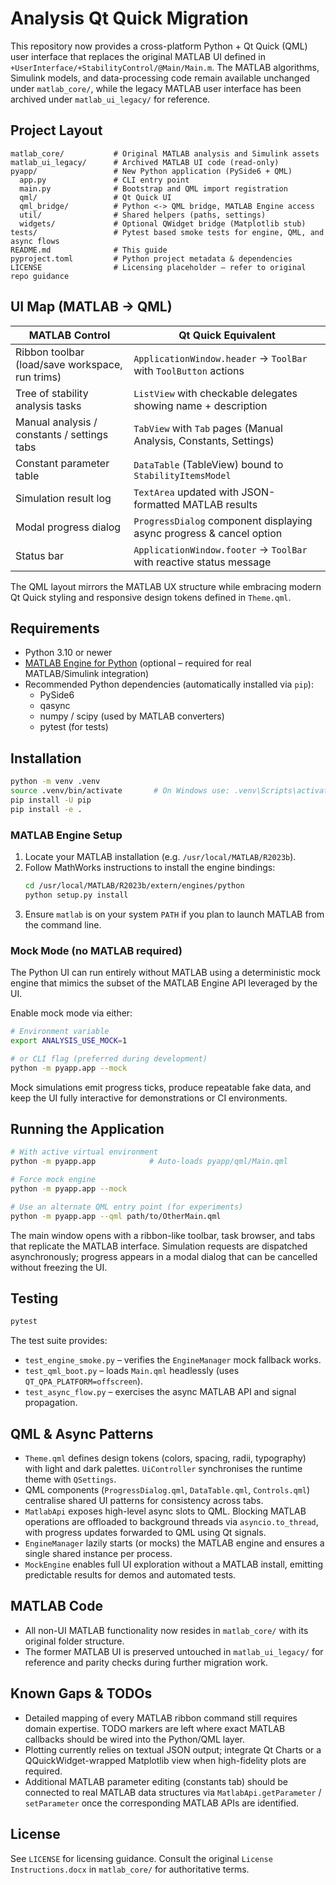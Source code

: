 # Analysis Qt Quick Migration

This repository now provides a cross-platform Python + Qt Quick (QML) user interface
that replaces the original MATLAB UI defined in
`+UserInterface/+StabilityControl/@Main/Main.m`.
The MATLAB algorithms, Simulink models, and data-processing code remain available
unchanged under `matlab_core/`, while the legacy MATLAB user interface has been
archived under `matlab_ui_legacy/` for reference.

## Project Layout

```
matlab_core/           # Original MATLAB analysis and Simulink assets
matlab_ui_legacy/      # Archived MATLAB UI code (read-only)
pyapp/                 # New Python application (PySide6 + QML)
  app.py               # CLI entry point
  main.py              # Bootstrap and QML import registration
  qml/                 # Qt Quick UI
  qml_bridge/          # Python <-> QML bridge, MATLAB Engine access
  util/                # Shared helpers (paths, settings)
  widgets/             # Optional QWidget bridge (Matplotlib stub)
tests/                 # Pytest based smoke tests for engine, QML, and async flows
README.md              # This guide
pyproject.toml         # Python project metadata & dependencies
LICENSE                # Licensing placeholder – refer to original repo guidance
```

## UI Map (MATLAB → QML)

| MATLAB Control                                    | Qt Quick Equivalent                                                   |
|---------------------------------------------------|-----------------------------------------------------------------------|
| Ribbon toolbar (load/save workspace, run trims)   | `ApplicationWindow.header` → `ToolBar` with `ToolButton` actions      |
| Tree of stability analysis tasks                  | `ListView` with checkable delegates showing name + description        |
| Manual analysis / constants / settings tabs       | `TabView` with `Tab` pages (Manual Analysis, Constants, Settings)     |
| Constant parameter table                          | `DataTable` (TableView) bound to `StabilityItemsModel`                |
| Simulation result log                             | `TextArea` updated with JSON-formatted MATLAB results                 |
| Modal progress dialog                             | `ProgressDialog` component displaying async progress & cancel option  |
| Status bar                                        | `ApplicationWindow.footer` → `ToolBar` with reactive status message   |

The QML layout mirrors the MATLAB UX structure while embracing modern Qt Quick
styling and responsive design tokens defined in `Theme.qml`.

## Requirements

* Python 3.10 or newer
* [MATLAB Engine for Python](https://www.mathworks.com/help/matlab/matlab_external/install-the-matlab-engine-for-python.html)
  (optional – required for real MATLAB/Simulink integration)
* Recommended Python dependencies (automatically installed via `pip`):
  * PySide6
  * qasync
  * numpy / scipy (used by MATLAB converters)
  * pytest (for tests)

## Installation

```bash
python -m venv .venv
source .venv/bin/activate       # On Windows use: .venv\Scripts\activate
pip install -U pip
pip install -e .
```

### MATLAB Engine Setup

1. Locate your MATLAB installation (e.g. `/usr/local/MATLAB/R2023b`).
2. Follow MathWorks instructions to install the engine bindings:
   ```bash
   cd /usr/local/MATLAB/R2023b/extern/engines/python
   python setup.py install
   ```
3. Ensure `matlab` is on your system `PATH` if you plan to launch MATLAB from
   the command line.

### Mock Mode (no MATLAB required)

The Python UI can run entirely without MATLAB using a deterministic mock engine
that mimics the subset of the MATLAB Engine API leveraged by the UI.

Enable mock mode via either:

```bash
# Environment variable
export ANALYSIS_USE_MOCK=1

# or CLI flag (preferred during development)
python -m pyapp.app --mock
```

Mock simulations emit progress ticks, produce repeatable fake data, and keep the
UI fully interactive for demonstrations or CI environments.

## Running the Application

```bash
# With active virtual environment
python -m pyapp.app            # Auto-loads pyapp/qml/Main.qml

# Force mock engine
python -m pyapp.app --mock

# Use an alternate QML entry point (for experiments)
python -m pyapp.app --qml path/to/OtherMain.qml
```

The main window opens with a ribbon-like toolbar, task browser, and tabs that
replicate the MATLAB interface. Simulation requests are dispatched asynchronously;
progress appears in a modal dialog that can be cancelled without freezing the UI.

## Testing

```bash
pytest
```

The test suite provides:

* `test_engine_smoke.py` – verifies the `EngineManager` mock fallback works.
* `test_qml_boot.py` – loads `Main.qml` headlessly (uses `QT_QPA_PLATFORM=offscreen`).
* `test_async_flow.py` – exercises the async MATLAB API and signal propagation.

## QML & Async Patterns

* `Theme.qml` defines design tokens (colors, spacing, radii, typography) with light
  and dark palettes. `UiController` synchronises the runtime theme with `QSettings`.
* QML components (`ProgressDialog.qml`, `DataTable.qml`, `Controls.qml`) centralise
  shared UI patterns for consistency across tabs.
* `MatlabApi` exposes high-level async slots to QML. Blocking MATLAB operations
  are offloaded to background threads via `asyncio.to_thread`, with progress updates
  forwarded to QML using Qt signals.
* `EngineManager` lazily starts (or mocks) the MATLAB engine and ensures a single
  shared instance per process.
* `MockEngine` enables full UI exploration without a MATLAB install, emitting
  predictable results for demos and automated tests.

## MATLAB Code

* All non-UI MATLAB functionality now resides in `matlab_core/` with its original
  folder structure.
* The former MATLAB UI is preserved untouched in `matlab_ui_legacy/` for reference
  and parity checks during further migration work.

## Known Gaps & TODOs

* Detailed mapping of every MATLAB ribbon command still requires domain expertise.
  TODO markers are left where exact MATLAB callbacks should be wired into the
  Python/QML layer.
* Plotting currently relies on textual JSON output; integrate Qt Charts or a
  QQuickWidget-wrapped Matplotlib view when high-fidelity plots are required.
* Additional MATLAB parameter editing (constants tab) should be connected to real
  MATLAB data structures via `MatlabApi.getParameter` / `setParameter` once the
  corresponding MATLAB APIs are identified.

## License

See `LICENSE` for licensing guidance. Consult the original `License Instructions.docx`
in `matlab_core/` for authoritative terms.
